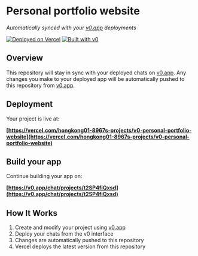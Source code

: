 # Personal portfolio website

*Automatically synced with your [v0.app](https://v0.app) deployments*

[![Deployed on Vercel](https://img.shields.io/badge/Deployed%20on-Vercel-black?style=for-the-badge&logo=vercel)](https://vercel.com/hongkong01-8967s-projects/v0-personal-portfolio-website)
[![Built with v0](https://img.shields.io/badge/Built%20with-v0.app-black?style=for-the-badge)](https://v0.app/chat/projects/t2SP4fiQxsd)

## Overview

This repository will stay in sync with your deployed chats on [v0.app](https://v0.app).
Any changes you make to your deployed app will be automatically pushed to this repository from [v0.app](https://v0.app).

## Deployment

Your project is live at:

**[https://vercel.com/hongkong01-8967s-projects/v0-personal-portfolio-website](https://vercel.com/hongkong01-8967s-projects/v0-personal-portfolio-website)**

## Build your app

Continue building your app on:

**[https://v0.app/chat/projects/t2SP4fiQxsd](https://v0.app/chat/projects/t2SP4fiQxsd)**

## How It Works

1. Create and modify your project using [v0.app](https://v0.app)
2. Deploy your chats from the v0 interface
3. Changes are automatically pushed to this repository
4. Vercel deploys the latest version from this repository